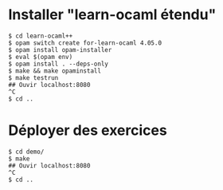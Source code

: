 Installer "learn-ocaml étendu"
============================
```
$ cd learn-ocaml++
$ opam switch create for-learn-ocaml 4.05.0
$ opam install opam-installer
$ eval $(opam env)
$ opam install . --deps-only
$ make && make opaminstall
$ make testrun
## Ouvir localhost:8080
^C
$ cd ..
````
Déployer  des exercices
============================

```
$ cd demo/
$ make
## Ouvir localhost:8080
^C
$ cd ..
```


